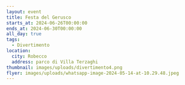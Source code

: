 ```yaml
---
layout: event
title: Festa del Gerusco
starts_at: 2024-06-26T00:00:00
ends_at: 2024-06-30T00:00:00
all_day: true
tags:
  - Divertimento
location:
  city: Robecco
  address: parco di Villa Terzaghi
thumbnail: images/uploads/divertimento4.png
flyer: images/uploads/whatsapp-image-2024-05-14-at-10.29.48.jpeg
---
```

